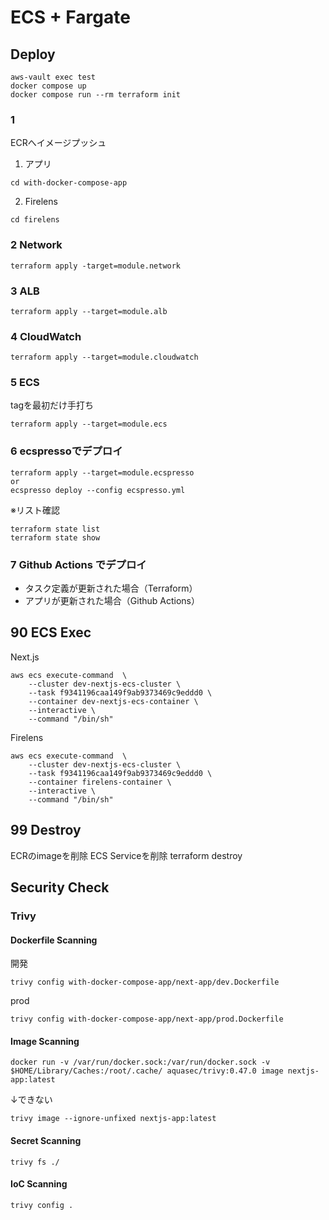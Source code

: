 # ECS + Fargate

## Deploy
```
aws-vault exec test
docker compose up
docker compose run --rm terraform init
```

### 1
ECRへイメージプッシュ
1. アプリ
```
cd with-docker-compose-app
```
2. Firelens
```
cd firelens
```

### 2 Network
```
terraform apply -target=module.network
```

### 3 ALB
```
terraform apply --target=module.alb
```

### 4 CloudWatch
```
terraform apply --target=module.cloudwatch
```

### 5 ECS
tagを最初だけ手打ち
```
terraform apply --target=module.ecs
```

### 6 ecspressoでデプロイ
```
terraform apply --target=module.ecspresso
or
ecspresso deploy --config ecspresso.yml
```
※リスト確認
```
terraform state list
terraform state show 
```

### 7 Github Actions でデプロイ
- タスク定義が更新された場合（Terraform）
- アプリが更新された場合（Github Actions）

## 90 ECS Exec
Next.js
```
aws ecs execute-command  \
    --cluster dev-nextjs-ecs-cluster \
    --task f9341196caa149f9ab9373469c9eddd0 \
    --container dev-nextjs-ecs-container \
    --interactive \
    --command "/bin/sh"
```
Firelens
```
aws ecs execute-command  \
    --cluster dev-nextjs-ecs-cluster \
    --task f9341196caa149f9ab9373469c9eddd0 \
    --container firelens-container \
    --interactive \
    --command "/bin/sh"
```


## 99 Destroy
ECRのimageを削除
ECS Serviceを削除
terraform destroy


## Security Check
### Trivy
#### Dockerfile Scanning
開発
```
trivy config with-docker-compose-app/next-app/dev.Dockerfile
```
prod
```
trivy config with-docker-compose-app/next-app/prod.Dockerfile
```

#### Image Scanning
```
docker run -v /var/run/docker.sock:/var/run/docker.sock -v $HOME/Library/Caches:/root/.cache/ aquasec/trivy:0.47.0 image nextjs-app:latest
```
↓できない
```
trivy image --ignore-unfixed nextjs-app:latest
```

#### Secret Scanning
```
trivy fs ./
```

#### IoC Scanning
```
trivy config .
```